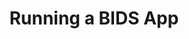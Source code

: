 ---
layout: post
title: Running a BIDS App
permalink: /tutorial
redirect_to:
  - https://bids.neuroimaging.io//getting_started/bids_apps/tutorial.html
---